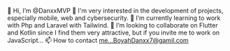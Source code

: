 👋 Hi, I’m @DanxxMVP
👀 I'm very interested in the development of projects, especially mobile, web and cybersecurity.
🌱 I’m currently learning to work with Php and Laravel with Tailwind.
💞️ I’m looking to collaborate on Flutter and Kotlin since I find them very attractive, but if you invite me to work on JavaScript...
📫 How to contact me...BoyahDanxx7@gamil.com
